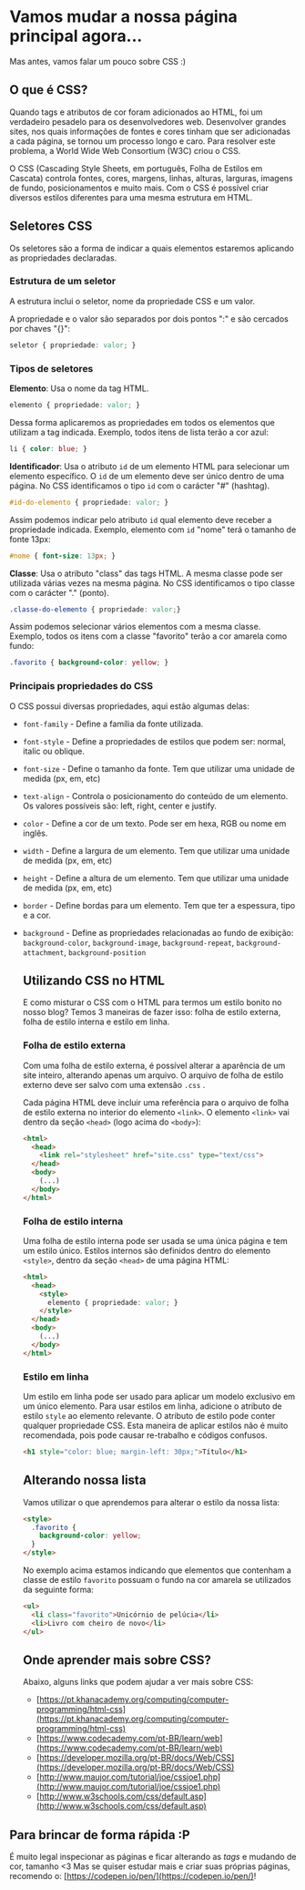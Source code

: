 # Vamos mudar a nossa página principal agora...

Mas antes, vamos falar um pouco sobre CSS :)

## O que é CSS?

Quando tags e atributos de cor foram adicionados ao HTML, foi um verdadeiro pesadelo para os desenvolvedores web. Desenvolver grandes sites, nos quais informações de fontes e cores tinham que ser adicionadas a cada página, se tornou um processo longo e caro. Para resolver este problema, a World Wide Web Consortium (W3C) criou o CSS.

O CSS (Cascading Style Sheets, em português, Folha de Estilos em Cascata) controla fontes, cores, margens, linhas, alturas, larguras, imagens de fundo, posicionamentos e muito mais. Com o CSS é possível criar diversos estilos diferentes para uma mesma estrutura em HTML.

## Seletores CSS

Os seletores são a forma de indicar a quais elementos estaremos aplicando as propriedades declaradas.

### Estrutura de um seletor

A estrutura inclui o seletor, nome da propriedade CSS e um valor.

A propriedade e o valor são separados por dois pontos ":" e são cercados por chaves "{}":

```css
seletor { propriedade: valor; }
```

### Tipos de seletores

**Elemento**: Usa o nome da tag HTML.

```css
elemento { propriedade: valor; }
```

Dessa forma aplicaremos as propriedades em todos os elementos que utilizam a tag indicada. Exemplo, todos itens de lista terão a cor azul:

```css
li { color: blue; }
```

**Identificador**: Usa o atributo `id` de um elemento HTML para selecionar um elemento específico. O `id` de um elemento deve ser único dentro de uma página.
No CSS identificamos o tipo `id` com o carácter "#" (hashtag).

```css
#id-do-elemento { propriedade: valor; }
```

Assim podemos indicar pelo atributo `id` qual elemento deve receber a propriedade indicada. Exemplo, elemento com `id` "nome" terá o tamanho de fonte 13px:

```css
#nome { font-size: 13px; }
```

**Classe**: Usa o atributo "class" das tags HTML. A mesma classe pode ser utilizada várias vezes na mesma página. No CSS identificamos o tipo classe com o carácter "." (ponto).

```css
.classe-do-elemento { propriedade: valor;}
```

Assim podemos selecionar vários elementos com a mesma classe. Exemplo, todos os itens com a classe "favorito" terão a cor amarela como fundo:

```css
.favorito { background-color: yellow; }
```

### Principais propriedades do CSS

O CSS possui diversas propriedades, aqui estão algumas delas:

* `font-family` - Define a família da fonte utilizada.
* `font-style` - Define a propriedades de estilos que podem ser: normal,
  italic ou oblique.
* `font-size` - Define o tamanho da fonte. Tem que utilizar uma unidade de
  medida (px, em, etc)
* `text-align` - Controla o posicionamento do conteúdo de um elemento. Os
  valores possíveis são: left, right, center e justify.
* `color` - Define a cor de um texto. Pode ser em hexa, RGB ou nome em inglês.
* `width` - Define a largura de um elemento. Tem que utilizar uma unidade de
  medida (px, em, etc)
* `height` - Define a altura de um elemento. Tem que utilizar uma unidade de
  medida (px, em, etc)
* `border` - Define bordas para um elemento. Tem que ter a espessura, tipo e a
  cor.
* `background` - Define as propriedades relacionadas ao fundo de exibição:
  `background-color`, `background-image`, `background-repeat`,
  `background-attachment`, `background-position`

  ## Utilizando CSS no HTML

  E como misturar o CSS com o HTML para termos um estilo bonito no nosso blog? Temos 3 maneiras de fazer isso: folha de estilo externa, folha de estilo interna e estilo em linha.

  ### Folha de estilo externa

  Com uma folha de estilo externa, é possível alterar a aparência de um site inteiro, alterando apenas um arquivo. O arquivo de folha de estilo externo deve ser salvo com uma extensão `.css` .

  Cada página HTML deve incluir uma referência para o arquivo de folha de estilo externa no interior do elemento `<link>`. O elemento `<link>` vai dentro da seção `<head>` (logo acima do `<body>`):

  ```html
  <html>
    <head>
      <link rel="stylesheet" href="site.css" type="text/css">
    </head>
    <body>
      (...)
    </body>
  </html>
  ```

  ### Folha de estilo interna

  Uma folha de estilo interna pode ser usada se uma única página e tem um estilo único. Estilos internos são definidos dentro do elemento `<style>`, dentro da seção `<head>` de uma página HTML:

  ```html
  <html>
    <head>
      <style>
        elemento { propriedade: valor; }
      </style>
    </head>
    <body>
      (...)
    </body>
  </html>
  ```

  ### Estilo em linha

  Um estilo em linha pode ser usado para aplicar um modelo exclusivo em um único elemento. Para usar estilos em linha, adicione o atributo de estilo `style` ao elemento relevante. O atributo de estilo pode conter qualquer propriedade CSS. Esta maneira de aplicar estilos não é muito recomendada, pois pode causar re-trabalho e códigos confusos.

  ```html
  <h1 style="color: blue; margin-left: 30px;">Título</h1>
  ```

  ## Alterando nossa lista

  Vamos utilizar o que aprendemos para alterar o estilo da nossa lista:

  ```html
  <style>
    .favorito {
      background-color: yellow;
    }
  </style>
  ```

  No exemplo acima estamos indicando que elementos que contenham a classe de estilo `favorito` possuam o fundo na cor amarela se utilizados da seguinte forma:

  ```html
  <ul>
    <li class="favorito">Unicórnio de pelúcia</li>
    <li>Livro com cheiro de novo</li>
  </ul>
  ```

  ## Onde aprender mais sobre CSS?

  Abaixo, alguns links que podem ajudar a ver mais sobre CSS:

  * [https://pt.khanacademy.org/computing/computer-programming/html-css](https://pt.khanacademy.org/computing/computer-programming/html-css)
  * [https://www.codecademy.com/pt-BR/learn/web](https://www.codecademy.com/pt-BR/learn/web)
  * [https://developer.mozilla.org/pt-BR/docs/Web/CSS](https://developer.mozilla.org/pt-BR/docs/Web/CSS)
  * [http://www.maujor.com/tutorial/joe/cssjoe1.php](http://www.maujor.com/tutorial/joe/cssjoe1.php)
  * [http://www.w3schools.com/css/default.asp](http://www.w3schools.com/css/default.asp)

## Para brincar de forma rápida :P

É muito legal inspecionar as páginas e ficar alterando as _tags_ e mudando de cor, tamanho <3
Mas se quiser estudar mais e criar suas próprias páginas, recomendo o: [https://codepen.io/pen/](https://codepen.io/pen/)!
